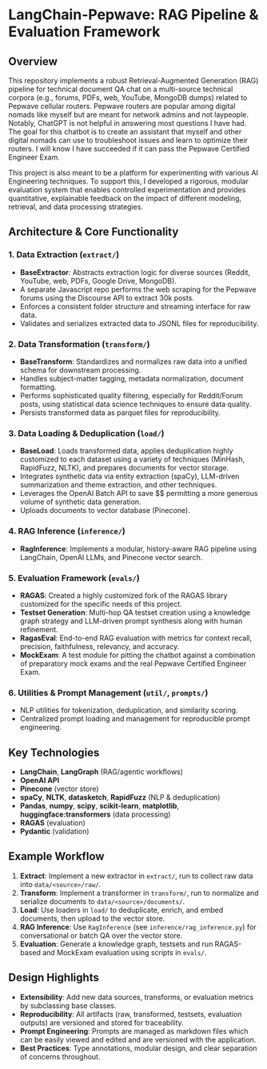 # LangChain-Pepwave: RAG Pipeline & Evaluation Framework

## Overview

This repository implements a robust Retrieval-Augmented Generation (RAG) pipeline for technical document QA
chat on a multi-source technical corpora (e.g., forums, PDFs, web, YouTube, MongoDB dumps) related to Pepwave
cellular routers. Pepwave routers are popular among digital nomads like myself but are meant for network admins
and not laypeople.  Notably, ChatGPT is not helpful in answering most questions I have had. The goal for this
chatbot is to create an assistant that myself and other digital nomads can use to troubleshoot issues and learn
to optimize their routers. I will know I have succeeded if it can pass the Pepwave Certified Engineer Exam.

This project is also meant to be a platform for experimenting with various AI Engineering techniques. To support this,
I developed a rigorous, modular evaluation system that enables controlled experimentation and provides quantitative,
explainable feedback on the impact of different modeling, retrieval, and data processing strategies.


## Architecture & Core Functionality

### 1. Data Extraction (`extract/`)
- **BaseExtractor**: Abstracts extraction logic for diverse sources (Reddit, YouTube, web, PDFs, Google Drive, MongoDB).
- A separate Javascript repo performs the web scraping for the Pepwave forums using the Discourse API to extract 30k posts.
- Enforces a consistent folder structure and streaming interface for raw data.
- Validates and serializes extracted data to JSONL files for reproducibility.

### 2. Data Transformation (`transform/`)
- **BaseTransform**: Standardizes and normalizes raw data into a unified schema for downstream processing.
- Handles subject-matter tagging, metadata normalization, document formatting.
- Performs sophisticated quality filtering, especially for Reddit/Forum posts, using statistical data science techniques to ensure data quality.
- Persists transformed data as parquet files for reproducibility.

### 3. Data Loading & Deduplication (`load/`)
- **BaseLoad**: Loads transformed data, applies deduplication highly customized to each dataset using a variety of techniques (MinHash, RapidFuzz, NLTK),
and prepares documents for vector storage.
- Integrates synthetic data via entity extraction (spaCy), LLM-driven summarization and theme extraction, and other techniques.
- Leverages the OpenAI Batch API to save $$ permitting a more generous volume of synthetic data generation.
- Uploads documents to vector database (Pinecone).

### 4. RAG Inference (`inference/`)
- **RagInference**: Implements a modular, history-aware RAG pipeline using LangChain, OpenAI LLMs, and Pinecone vector search.

### 5. Evaluation Framework (`evals/`)
- **RAGAS**: Created a highly customized fork of the RAGAS library customized for the specific needs of this project.
- **Testset Generation**: Multi-hop QA testset creation using a knowledge graph strategy and LLM-driven prompt synthesis along with human refinement.
- **RagasEval**: End-to-end RAG evaluation with metrics for context recall, precision, faithfulness, relevancy, and accuracy.
- **MockExam**: A test module for pitting the chatbot against a combination of preparatory mock exams and the real Pepwave Certified Engineer Exam.

### 6. Utilities & Prompt Management (`util/`, `prompts/`)
- NLP utilities for tokenization, deduplication, and similarity scoring.
- Centralized prompt loading and management for reproducible prompt engineering.

## Key Technologies
- **LangChain**, **LangGraph** (RAG/agentic workflows)
- **OpenAI API**
- **Pinecone** (vector store)
- **spaCy**, **NLTK**, **datasketch**, **RapidFuzz** (NLP & deduplication)
- **Pandas**, **numpy**, **scipy**, **scikit-learn**, **matplotlib**, **huggingface:transformers** (data processing)
- **RAGAS** (evaluation)
- **Pydantic** (validation)

## Example Workflow

1. **Extract**: Implement a new extractor in `extract/`, run to collect raw data into `data/<source>/raw/`.
2. **Transform**: Implement a transformer in `transform/`, run to normalize and serialize documents to `data/<source>/documents/`.
3. **Load**: Use loaders in `load/` to deduplicate, enrich, and embed documents, then upload to the vector store.
4. **RAG Inference**: Use `RagInference` (see `inference/rag_inference.py`) for conversational or batch QA over the vector store.
5. **Evaluation**: Generate a knowledge graph, testsets and run RAGAS-based and MockExam evaluation using scripts in `evals/`.

## Design Highlights
- **Extensibility**: Add new data sources, transforms, or evaluation metrics by subclassing base classes.
- **Reproducibility**: All artifacts (raw, transformed, testsets, evaluation outputs) are versioned and stored for traceability.
- **Prompt Engineering**: Prompts are managed as markdown files which can be easily viewed and edited and are versioned with the application.
- **Best Practices**: Type annotations, modular design, and clear separation of concerns throughout.